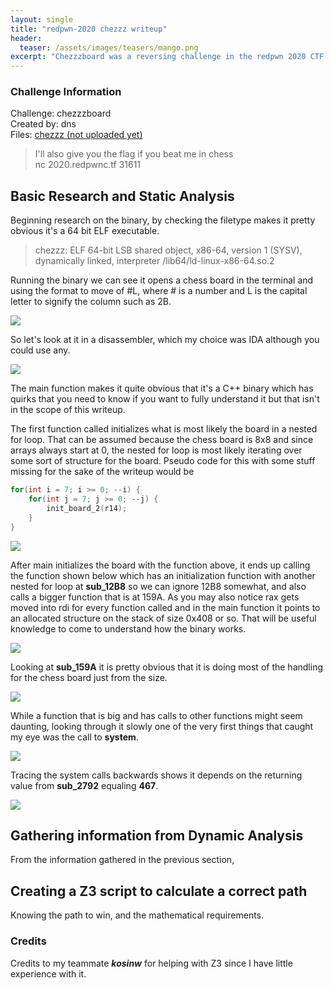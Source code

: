 ```yaml
---
layout: single
title: "redpwn-2020 chezzz writeup"
header:
  teaser: /assets/images/teasers/mango.png
excerpt: "Chezzzboard was a reversing challenge in the redpwn 2020 CTF that involved z3 to solve math problems."
---
```


### Challenge Information

Challenge: chezzzboard  
Created by: dns  
Files: [chezzz (not uploaded yet)](/assets/files/chezzz)
>I'll also give you the flag if you beat me in chess  
>nc 2020.redpwnc.tf 31611

## Basic Research and Static Analysis

Beginning research on the binary, by checking the filetype makes it pretty obvious it's a 64 bit ELF executable.  

>chezzz: ELF 64-bit LSB shared object, x86-64, version 1 (SYSV), dynamically linked, interpreter /lib64/ld-linux-x86-64.so.2

Running the binary we can see it opens a chess board in the terminal and using the format to move of #L, where # is a number and L is the capital letter to signify the column such as 2B.

![](/content/OEP/chezzz/board.PNG)

So let's look at it in a disassembler, which my choice was IDA although you could use any.  

![](/content/OEP/chezzz/cppmain.PNG)

The main function makes it quite obvious that it's a C++ binary which has quirks that you need to know if you want to fully understand it but that isn't in the scope of this writeup.  

The first function called initializes what is most likely the board in a nested for loop. That can be assumed because the chess board is 8x8 and since arrays always start at 0, the nested for loop is most likely iterating over some sort of structure for the board. Pseudo code for this with some stuff missing for the sake of the writeup would be
```cpp
for(int i = 7; i >= 0; --i) {
    for(int j = 7; j >= 0; --j) {
        init_board_2(r14);
    }
}
```

![](/content/OEP/chezzz/sub_2b5a.PNG)

After main initializes the board with the function above, it ends up calling the function shown below which has an initialization function with another nested for loop at **sub_12B8** so 
we can ignore 12B8 somewhat, and also calls a bigger function that is at 159A. As you may also notice rax gets moved into rdi for every function called and in the main function it points to an allocated structure on the stack of size 0x408 or so. That will be useful knowledge to come to understand how the binary works. 

![](/content/OEP/chezzz/sub_1b8a.PNG)

Looking at **sub_159A** it is pretty obvious that it is doing most of the handling for the chess board just from the size. 

![](/content/OEP/chezzz/sub_159a_graph.PNG)

While a function that is big and has calls to other functions might seem daunting, looking through it slowly one of the very first things that caught my eye was the call to **system**.

![](/content/OEP/chezzz/sub_159a_system.PNG)

Tracing the system calls backwards shows it depends on the returning value from **sub_2792** equaling **467**. 

![](/content/OEP/chezzz/sub_159a_2792.PNG)


## Gathering information from Dynamic Analysis

From the information gathered in the previous section, 

## Creating a Z3 script to calculate a correct path

Knowing the path to win, and the mathematical requirements.

### Credits

Credits to my teammate **_kosinw_** for helping with Z3 since I have little experience with it.